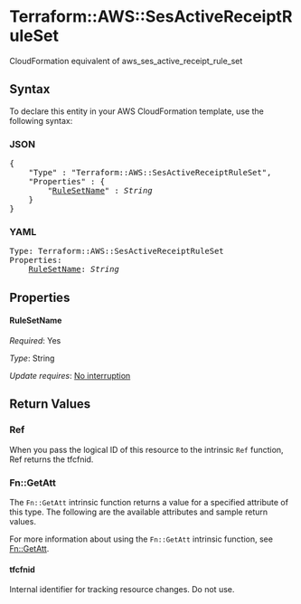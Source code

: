 # Terraform::AWS::SesActiveReceiptRuleSet

CloudFormation equivalent of aws_ses_active_receipt_rule_set

## Syntax

To declare this entity in your AWS CloudFormation template, use the following syntax:

### JSON

<pre>
{
    "Type" : "Terraform::AWS::SesActiveReceiptRuleSet",
    "Properties" : {
        "<a href="#rulesetname" title="RuleSetName">RuleSetName</a>" : <i>String</i>
    }
}
</pre>

### YAML

<pre>
Type: Terraform::AWS::SesActiveReceiptRuleSet
Properties:
    <a href="#rulesetname" title="RuleSetName">RuleSetName</a>: <i>String</i>
</pre>

## Properties

#### RuleSetName

_Required_: Yes

_Type_: String

_Update requires_: [No interruption](https://docs.aws.amazon.com/AWSCloudFormation/latest/UserGuide/using-cfn-updating-stacks-update-behaviors.html#update-no-interrupt)

## Return Values

### Ref

When you pass the logical ID of this resource to the intrinsic `Ref` function, Ref returns the tfcfnid.

### Fn::GetAtt

The `Fn::GetAtt` intrinsic function returns a value for a specified attribute of this type. The following are the available attributes and sample return values.

For more information about using the `Fn::GetAtt` intrinsic function, see [Fn::GetAtt](https://docs.aws.amazon.com/AWSCloudFormation/latest/UserGuide/intrinsic-function-reference-getatt.html).

#### tfcfnid

Internal identifier for tracking resource changes. Do not use.

